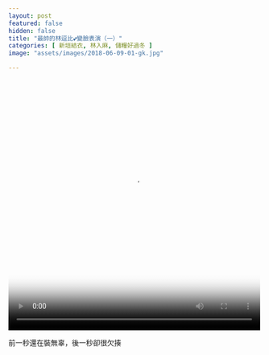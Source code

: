 ```yaml
---
layout: post
featured: false
hidden: false
title: "最帥的林逗比💕變臉表演（一）"
categories: [ 新垣結衣, 林入麻, 儲糧好過冬 ]
image: "assets/images/2018-06-09-01-gk.jpg"

---
```

<video controls="controls" src="{{ site.baseurl }}/assets/images/2018-06-09-01-gk.mp4" poster="{{ site.baseurl }}/assets/images/2018-06-09-01-gk.jpg" loop="loop" width="500" height="500">您的瀏覽器不支持 video 標簽。</video>

前一秒還在裝無辜，後一秒卻很欠揍
